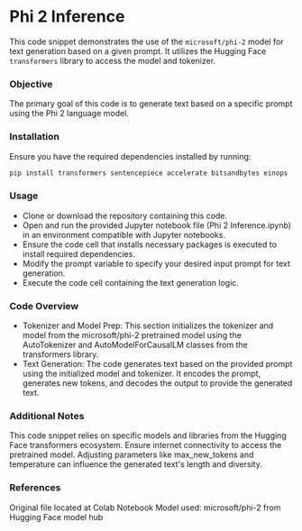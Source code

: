 # Phi 2 Inference

This code snippet demonstrates the use of the `microsoft/phi-2` model for text generation based on a given prompt. It utilizes the Hugging Face `transformers` library to access the model and tokenizer.

### Objective
The primary goal of this code is to generate text based on a specific prompt using the Phi 2 language model.

### Installation
Ensure you have the required dependencies installed by running:
```bash
pip install transformers sentencepiece accelerate bitsandbytes einops
```

### Usage
- Clone or download the repository containing this code.
- Open and run the provided Jupyter notebook file (Phi 2 Inference.ipynb) in an environment compatible with Jupyter notebooks.
- Ensure the code cell that installs necessary packages is executed to install required dependencies.
- Modify the prompt variable to specify your desired input prompt for text generation.
- Execute the code cell containing the text generation logic.
  
### Code Overview
- Tokenizer and Model Prep:
  This section initializes the tokenizer and model from the microsoft/phi-2 pretrained model using the AutoTokenizer and AutoModelForCausalLM classes from the transformers library.
- Text Generation:
The code generates text based on the provided prompt using the initialized model and tokenizer. It encodes the prompt, generates new tokens, and decodes the output to provide the generated text.

### Additional Notes
This code snippet relies on specific models and libraries from the Hugging Face transformers ecosystem. Ensure internet connectivity to access the pretrained model.
Adjusting parameters like max_new_tokens and temperature can influence the generated text's length and diversity.

### References
Original file located at Colab Notebook
Model used: microsoft/phi-2 from Hugging Face model hub

